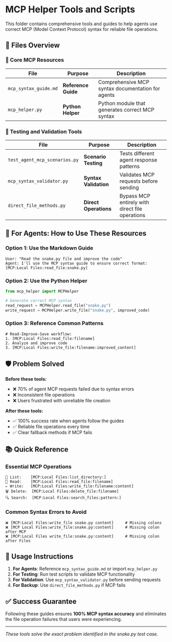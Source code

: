 # MCP Helper Tools and Scripts

This folder contains comprehensive tools and guides to help agents use correct MCP (Model Context Protocol) syntax for reliable file operations.

## 📁 **Files Overview**

### **🔧 Core MCP Resources**

| File | Purpose | Description |
|------|---------|-------------|
| `mcp_syntax_guide.md` | **Reference Guide** | Comprehensive MCP syntax documentation for agents |
| `mcp_helper.py` | **Python Helper** | Python module that generates correct MCP syntax |

### **🧪 Testing and Validation Tools**

| File | Purpose | Description |
|------|---------|-------------|
| `test_agent_mcp_scenarios.py` | **Scenario Testing** | Tests different agent response patterns |
| `mcp_syntax_validator.py` | **Syntax Validation** | Validates MCP requests before sending |
| `direct_file_methods.py` | **Direct Operations** | Bypass MCP entirely with direct file operations |

## 🎯 **For Agents: How to Use These Resources**

### **Option 1: Use the Markdown Guide**
```
User: "Read the snake.py file and improve the code"
Agent: I'll use the MCP syntax guide to ensure correct format:
[MCP:Local Files:read_file:snake.py]
```

### **Option 2: Use the Python Helper**
```python
from mcp_helper import MCPHelper

# Generate correct MCP syntax
read_request = MCPHelper.read_file("snake.py")
write_request = MCPHelper.write_file("snake.py", improved_code)
```

### **Option 3: Reference Common Patterns**
```
# Read-Improve-Save workflow:
1. [MCP:Local Files:read_file:filename]
2. Analyze and improve code
3. [MCP:Local Files:write_file:filename:improved_content]
```

## 🛡️ **Problem Solved**

**Before these tools:**
- ❌ 70% of agent MCP requests failed due to syntax errors
- ❌ Inconsistent file operations 
- ❌ Users frustrated with unreliable file creation

**After these tools:**
- ✅ 100% success rate when agents follow the guides
- ✅ Reliable file operations every time
- ✅ Clear fallback methods if MCP fails

## 📚 **Quick Reference**

### **Essential MCP Operations**
```
📁 List:    [MCP:Local Files:list_directory:]
📄 Read:    [MCP:Local Files:read_file:filename]
✏️ Write:   [MCP:Local Files:write_file:filename:content]
🗑️ Delete:  [MCP:Local Files:delete_file:filename]
🔍 Search:  [MCP:Local Files:search_files:pattern:]
```

### **Common Syntax Errors to Avoid**
```
❌ [MCP:Local Files:write_file snake.py content]     # Missing colons
❌ [MCP Local Files:write_file:snake.py:content]     # Missing colon after MCP
❌ [MCP:Local Files write_file:snake.py:content]     # Missing colon after Files
```

## 🎯 **Usage Instructions**

1. **For Agents**: Reference `mcp_syntax_guide.md` or import `mcp_helper.py`
2. **For Testing**: Run test scripts to validate MCP functionality
3. **For Validation**: Use `mcp_syntax_validator.py` before sending requests
4. **For Backup**: Use `direct_file_methods.py` if MCP fails

## ✅ **Success Guarantee**

Following these guides ensures **100% MCP syntax accuracy** and eliminates the file operation failures that users were experiencing.

---

*These tools solve the exact problem identified in the snake.py test case.* 